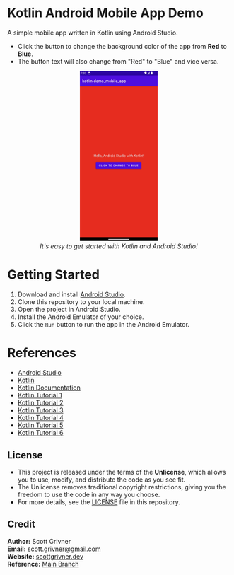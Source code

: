 # Kotlin Android Mobile App Demo

A simple mobile app written in Kotlin using Android Studio.
- Click the button to change the background color of the app from **Red** to **Blue**.
- The button text will also change from "Red" to "Blue" and vice versa.

<div align="center">
    <a href="https://developer.android.com/studio" target="_blank">
        <img src="./docs/images/android_demo.gif" style="width: 35%;"/>
    </a>
    <br>
    <i>It's easy to get started with Kotlin and Android Studio!</i>
</div>

# Getting Started
1. Download and install [Android Studio](https://developer.android.com/studio).
2. Clone this repository to your local machine.
3. Open the project in Android Studio.
4. Install the Android Emulator of your choice.
5. Click the `Run` button to run the app in the Android Emulator.

# References
- [Android Studio](https://developer.android.com/studio)
- [Kotlin](https://kotlinlang.org/)
- [Kotlin Documentation](https://kotlinlang.org/docs/home.html)
- [Kotlin Tutorial 1](https://www.tutorialspoint.com/kotlin/index.htm)
- [Kotlin Tutorial 2](https://www.javatpoint.com/kotlin-tutorial)
- [Kotlin Tutorial 3](https://www.w3schools.com/kotlin/index.php)
- [Kotlin Tutorial 4](https://www.geeksforgeeks.org/kotlin-programming-language/)
- [Kotlin Tutorial 5](https://www.programiz.com/kotlin-programming)
- [Kotlin Tutorial 6](https://www.tutorialkart.com/kotlin-tutorial/)

## License
- This project is released under the terms of the **Unlicense**, which allows you to use, modify, and distribute the code as you see fit. 
- The Unlicense removes traditional copyright restrictions, giving you the freedom to use the code in any way you choose.
- For more details, see the [LICENSE](LICENSE) file in this repository.

## Credit
**Author:** Scott Grivner <br>
**Email:** scott.grivner@gmail.com <br>
**Website:** [scottgrivner.dev](https://www.scottgriv.dev) <br>
**Reference:** [Main Branch](https://github.com/scottgriv/csharp-nunit_demo_app) <br>
